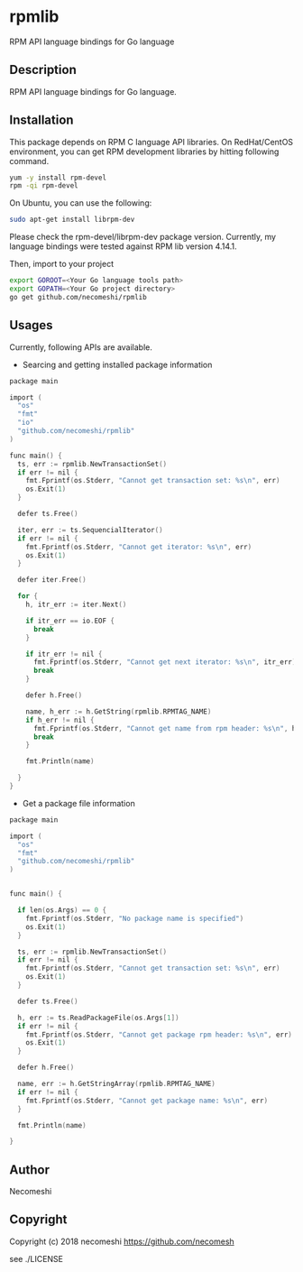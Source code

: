 # rpmlib

RPM API language bindings for Go language

## Description

RPM API language bindings for Go language.

## Installation

This package depends on RPM C language API libraries.
On RedHat/CentOS environment, you can get RPM development
libraries by hitting following command.

```bash
yum -y install rpm-devel
rpm -qi rpm-devel
```

On Ubuntu, you can use the following:

```bash
sudo apt-get install librpm-dev
```

Please check the rpm-devel/librpm-dev package version.
Currently, my language bindings were tested against RPM lib version 4.14.1.

Then, import to your project

```bash
export GOROOT=<Your Go language tools path>
export GOPATH=<Your Go project directory>
go get github.com/necomeshi/rpmlib
```

## Usages

Currently, following APIs are available.

* Searcing and getting installed package information

```c
package main

import (
  "os"
  "fmt"
  "io"
  "github.com/necomeshi/rpmlib"
)

func main() {
  ts, err := rpmlib.NewTransactionSet()
  if err != nil {
    fmt.Fprintf(os.Stderr, "Cannot get transaction set: %s\n", err)
    os.Exit(1)
  }

  defer ts.Free()

  iter, err := ts.SequencialIterator()
  if err != nil {
    fmt.Fprintf(os.Stderr, "Cannot get iterator: %s\n", err)
    os.Exit(1)
  }

  defer iter.Free()

  for {
    h, itr_err := iter.Next()

    if itr_err == io.EOF {
      break
    }

    if itr_err != nil {
      fmt.Fprintf(os.Stderr, "Cannot get next iterator: %s\n", itr_err)
      break
    }

    defer h.Free()

    name, h_err := h.GetString(rpmlib.RPMTAG_NAME)
    if h_err != nil {
      fmt.Fprintf(os.Stderr, "Cannot get name from rpm header: %s\n", h_err)
      break
    }

    fmt.Println(name)

  }
}
```

* Get a package file information

```c
package main

import (
  "os"
  "fmt"
  "github.com/necomeshi/rpmlib"
)


func main() {

  if len(os.Args) == 0 {
    fmt.Fprintf(os.Stderr, "No package name is specified")
    os.Exit(1)
  }

  ts, err := rpmlib.NewTransactionSet()
  if err != nil {
    fmt.Fprintf(os.Stderr, "Cannot get transaction set: %s\n", err)
    os.Exit(1)
  }

  defer ts.Free()

  h, err := ts.ReadPackageFile(os.Args[1])
  if err != nil {
    fmt.Fprintf(os.Stderr, "Cannot get package rpm header: %s\n", err)
    os.Exit(1)
  }

  defer h.Free()

  name, err := h.GetStringArray(rpmlib.RPMTAG_NAME)
  if err != nil {
    fmt.Fprintf(os.Stderr, "Cannot get package name: %s\n", err)
  }

  fmt.Println(name)

}
```

## Author

Necomeshi

## Copyright

Copyright (c) 2018 necomeshi https://github.com/necomesh

see ./LICENSE
